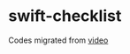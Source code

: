 swift-checklist
===============

Codes migrated from [video](https://www.youtube.com/watch?v=Tq0nkr9nhyk)